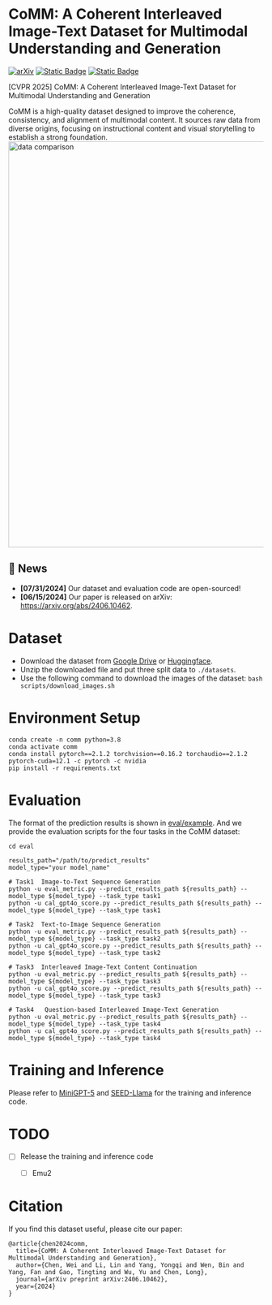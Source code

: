 # CoMM: A Coherent Interleaved Image-Text Dataset for Multimodal Understanding and Generation

[![arXiv](https://img.shields.io/badge/arXiv-2406.10462-b31b1b.svg)](https://arxiv.org/abs/2406.10462)
[![Static Badge](https://img.shields.io/badge/GoogleDrive-Dataset-blue)](https://drive.google.com/file/d/17AWa3wVCk4OZOdBQzDLRXsvRMnaXXP3T/view?usp=sharing)
[![Static Badge](https://img.shields.io/badge/Huggingface-Dataset-yellow)](https://huggingface.co/datasets/weisuxi/CoMM)

[CVPR 2025] CoMM: A Coherent Interleaved Image-Text Dataset for Multimodal Understanding and Generation

CoMM is a high-quality dataset designed to improve the coherence, consistency, and alignment of multimodal content. It sources raw data from diverse origins, focusing on instructional content and visual storytelling to establish a strong foundation. 
<img src="assets/data_compare.svg" width="800" alt="data comparison">

## 🔔 News 
- **[07/31/2024]** Our dataset and evaluation code are open-sourced!
- **[06/15/2024]** Our paper is released on arXiv: https://arxiv.org/abs/2406.10462.


# Dataset
- Download the dataset from [Google Drive](https://drive.google.com/file/d/17AWa3wVCk4OZOdBQzDLRXsvRMnaXXP3T/view?usp=sharing) or [Huggingface](https://huggingface.co/datasets/weisuxi/CoMM).
- Unzip the downloaded file and put three split data to `./datasets`.
- Use the following command to download the images of the dataset:
```bash scripts/download_images.sh```



# Environment Setup
```
conda create -n comm python=3.8
conda activate comm
conda install pytorch==2.1.2 torchvision==0.16.2 torchaudio==2.1.2 pytorch-cuda=12.1 -c pytorch -c nvidia
pip install -r requirements.txt
```

# Evaluation
The format of the prediction results is shown in [eval/example](eval/example). And we provide the evaluation scripts for the four tasks in the CoMM dataset:
```
cd eval

results_path="/path/to/predict_results"
model_type="your model_name"

# Task1  Image-to-Text Sequence Generation
python -u eval_metric.py --predict_results_path ${results_path} --model_type ${model_type} --task_type task1 
python -u cal_gpt4o_score.py --predict_results_path ${results_path} --model_type ${model_type} --task_type task1 

# Task2  Text-to-Image Sequence Generation
python -u eval_metric.py --predict_results_path ${results_path} --model_type ${model_type} --task_type task2 
python -u cal_gpt4o_score.py --predict_results_path ${results_path} --model_type ${model_type} --task_type task2 

# Task3  Interleaved Image-Text Content Continuation
python -u eval_metric.py --predict_results_path ${results_path} --model_type ${model_type} --task_type task3
python -u cal_gpt4o_score.py --predict_results_path ${results_path} --model_type ${model_type} --task_type task3

# Task4   Question-based Interleaved Image-Text Generation
python -u eval_metric.py --predict_results_path ${results_path} --model_type ${model_type} --task_type task4
python -u cal_gpt4o_score.py --predict_results_path ${results_path} --model_type ${model_type} --task_type task4
```

# Training and Inference
Please refer to [MiniGPT-5](./models/MiniGPT-5/README.md) and [SEED-Llama](./models/SEED/README.md) for the training and inference code.

# TODO
- [ ] Release the training and inference code
  - [ ] Emu2



# Citation
If you find this dataset useful, please cite our paper:
```
@article{chen2024comm,
  title={CoMM: A Coherent Interleaved Image-Text Dataset for Multimodal Understanding and Generation},
  author={Chen, Wei and Li, Lin and Yang, Yongqi and Wen, Bin and Yang, Fan and Gao, Tingting and Wu, Yu and Chen, Long},
  journal={arXiv preprint arXiv:2406.10462},
  year={2024}
}
```
